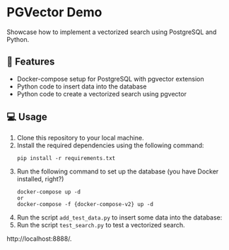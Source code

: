 # PGVector Demo
Showcase how to implement a vectorized search using PostgreSQL and Python.

## 🧰 Features
- Docker-compose setup for PostgreSQL with pgvector extension
- Python code to insert data into the database
- Python code to create a vectorized search using pgvector

## 💻 Usage
1. Clone this repository to your local machine.
2. Install the required dependencies using the following command:
    ```shell
    pip install -r requirements.txt
    ```
3. Run the following command to set up the database (you have Docker installed, right?)
    ```shell
    docker-compose up -d
    or
    docker-compose -f {docker-compose-v2} up -d
    ```
4. Run the script `add_test_data.py` to insert some data into the database:
5. Run the script `test_search.py` to test a vectorized search.


http://localhost:8888/.